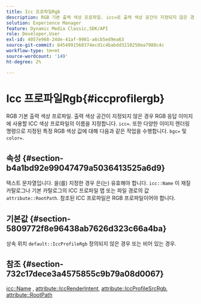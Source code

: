 ```yaml
---
title: Icc 프로파일Rgb
description: RGB 기본 출력 색상 프로파일. icc=로 출력 색상 공간이 지정되지 않은 경우 RGB 응답 이미지에 사용할 ICC 색상 프로파일의 이름을 지정합니다. 또한 bgc= 및 color= 와 같은 다양한 이미지 렌더링 명령으로 지정된 특정 RGB 색상 값에 해당합니다.
solution: Experience Manager
feature: Dynamic Media Classic,SDK/API
role: Developer,User
exl-id: 4057e968-24de-41af-9901-a6cb5ed9ea63
source-git-commit: 8454991568374ecd1c4babdd3210250ea7988c4c
workflow-type: tm+mt
source-wordcount: '149'
ht-degree: 2%

---
```


# Icc 프로파일Rgb{#iccprofilergb}

RGB 기본 출력 색상 프로파일. 출력 색상 공간이 지정되지 않은 경우 RGB 응답 이미지에 사용할 ICC 색상 프로파일의 이름을 지정합니다. `icc=`. 또한 다양한 이미지 렌더링 명령으로 지정된 특정 RGB 색상 값에 대해 다음과 같은 작업을 수행합니다. `bgc=` 및 `color=`.

## 속성 {#section-b4a1bd92e99047479a5036413525a6d9}

텍스트 문자열입니다. 을(를) 지정한 경우 은(는) 유효해야 합니다. `icc::Name` 이 재질 카탈로그나 기본 카탈로그의 ICC 프로파일 맵 또는 파일 경로의 값 `attribute::RootPath`. 참조된 ICC 프로파일은 RGB 프로파일이어야 합니다.

## 기본값 {#section-5809772f8e96438ab7626d323c66a4ba}

상속 위치 `default::IccProfileRgb` 정의되지 않은 경우 또는 비어 있는 경우.

## 참조 {#section-732c17dece3a4575855c9b79a08d0067}

[icc::Name](../../../../../ir-api/material-cat/image-rendering-api-ref/c-ir-material-catalog/c-ir-icc-profile-map-reference/r-ir-name-icc.md#reference-7a293ede360e433782575f8f6a562ac2) , [attribute::IccRenderIntent](../../../../../ir-api/material-cat/image-rendering-api-ref/c-ir-material-catalog/c-ir-attributes-reference/r-ir-iccrenderintent.md#reference-3b80b7a4c25545a593c5076f318b5c40), [attribute::IccProfileSrcRgb](../../../../../ir-api/material-cat/image-rendering-api-ref/c-ir-material-catalog/c-ir-attributes-reference/r-ir-iccprofilesrcrgb.md#reference-2fb0f7cfc6e74813b82cd98ae165bd49), [attribute::RootPath](../../../../../ir-api/material-cat/image-rendering-api-ref/c-ir-material-catalog/c-ir-attributes-reference/r-ir-rootpath.md#reference-a4d7c96b62e14fcbad1740c702f160f3)
